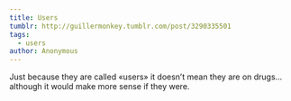 ```yaml
---
title: Users
tumblr: http://guillermonkey.tumblr.com/post/3290335501
tags:
  - users
author: Anonymous
---
```


Just because they are called «users» it doesn’t mean they are on drugs… although it would make more sense if they were.
